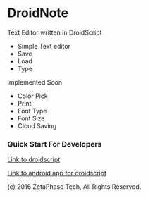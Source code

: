 # DroidNote
Text Editor written in DroidScript
- Simple Text editor
- Save
- Load
- Type

Implemented Soon
- Color Pick
- Print
- Font Type
- Font Size
- Cloud Saving

### Quick Start For Developers

[Link to droidscript](http://droidscript.org/)  

[Link to android app for droidscript](https://play.google.com/store/apps/details?id=com.smartphoneremote.androidscriptfree)

(c) 2016 ZetaPhase Tech, All Rights Reserved.
